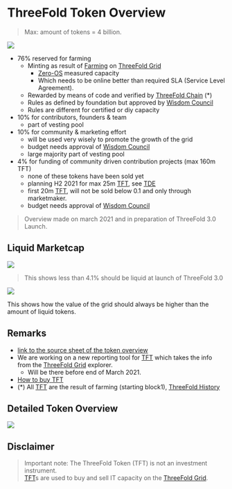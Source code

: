# ThreeFold Token Overview

<!-- **Online tool see: https://tokenstats.threefoldtoken.com/** -->

> Max: amount of tokens = 4 billion.

![](threefold__token_overview.png  )

- 76% reserved for farming
  - Minting as result of [Farming](threefold__tf_farming.md) on [ThreeFold Grid](threefold__threefold_grid)
    -  [Zero-OS](threefold__zos) measured capacity
    - Which needs to be online better than required SLA (Service Level Agreement).
  - Rewarded by means of code and verified by [ThreeFold Chain](threefold__tfchain) (*)
  - Rules as defined by foundation but approved by [Wisdom Council](threefold__wisdom_council)
  - Rules are different for certified or diy capacity
- 10% for contributors, founders & team
  - part of vesting pool
- 10% for community & marketing effort
  - will be used very wisely to promote the growth of the grid
  - budget needs approval of [Wisdom Council](threefold__wisdom_council)
  - large majority part of vesting pool
- 4% for funding of community driven contribution projects (max 160m TFT)
  - none of these tokens have been sold yet
  - planning H2 2021 for max 25m [TFT](threefold__threefold_token), see [TDE](threefold__tdeoverview.md) 
  - first 20m [TFT](threefold__threefold_token), will not be sold below 0.1 and only through marketmaker.
  - budget needs approval of [Wisdom Council](threefold__wisdom_council) 

> Overview made on march 2021 and in preparation of ThreeFold 3.0 Launch.

## Liquid Marketcap

![](threefold__liquid_overview_tft.png  )

> This shows less than 4.1% should be liquid at launch of ThreeFold 3.0

![](threefold__liquid_tokens_comparison.png  )

This shows how the value of the grid should always be higher than the amount of liquid tokens.

## Remarks

- [link to the source sheet of the token overview](https://secure.threefold.me/sheet/#/2/sheet/view/4CGJ+yMwEMhDs+66I1rxBJmYETB4j8XDcUqTJ7zOmJk/embed/)
- We are working on a new reporting tool for [TFT](threefold__threefold_token) which takes the info from the [ThreeFold Grid](threefold__threefold_grid) explorer. 
  - Will be there before end of March 2021.
- [How to buy TFT](cloud__buy_tft.md)
- (*) All [TFT](threefold__threefold_token) are the result of farming (starting block1), [ThreeFold History](threefold__tf_history.md)

## Detailed Token Overview

![](threefold__token_overview_detailed.png  )

## Disclaimer

> Important note: The ThreeFold Token (TFT) is not an investment instrument. <BR>
> [TFT](threefold__threefold_token)s are used to buy and sell IT capacity on the [ThreeFold Grid](threefold__threefold_grid).